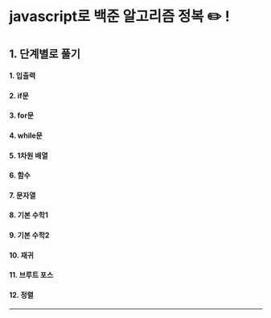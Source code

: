 # javascript로 백준 알고리즘 정복 :pencil2: ! 

## 1. 단계별로 풀기
#### 1. 입출력
#### 2. if문
#### 3. for문
#### 4. while문
#### 5. 1차원 배열
#### 6. 함수
#### 7. 문자열
#### 8. 기본 수학1
#### 9. 기본 수학2
#### 10. 재귀
#### 11. 브루트 포스
#### 12. 정렬
----------------------------------------------
